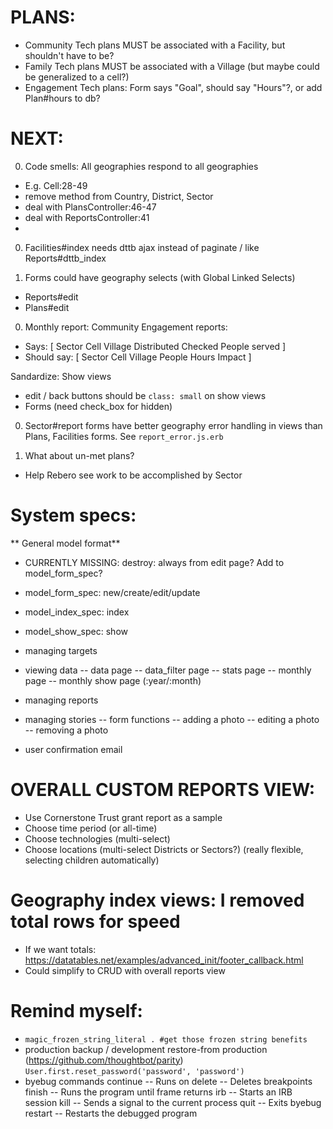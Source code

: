 # PLANS:
- Community Tech plans MUST be associated with a Facility, but shouldn't have to be?
- Family Tech plans MUST be associated with a Village (but maybe could be generalized to a cell?)
- Engagement Tech plans: Form says "Goal", should say "Hours"?, or add Plan#hours to db?

# NEXT:
0. Code smells: All geographies respond to all geographies
- E.g. Cell:28-49
- remove method from Country, District, Sector
- deal with PlansController:46-47
- deal with ReportsController:41
-

0. Facilities#index needs dttb ajax instead of paginate / like Reports#dttb_index

0. Forms could have geography selects (with Global Linked Selects)
- Reports#edit
- Plans#edit

0. Monthly report: Community Engagement reports:
- Says: [ Sector  Cell  Village Distributed Checked People served ]
- Should say: [ Sector  Cell  Village People Hours Impact ]

Sandardize: Show views
- edit / back buttons should be `class: small` on show views
- Forms (need check_box for hidden)

0. Sector#report forms have better geography error handling in views than Plans, Facilities forms. See `report_error.js.erb`

2. What about un-met plans?
- Help Rebero see work to be accomplished by Sector

# System specs:
** General model format**
 - CURRENTLY MISSING: destroy: always from edit page? Add to model_form_spec?
 - model_form_spec: new/create/edit/update
 - model_index_spec: index
 - model_show_spec: show

- managing targets

- viewing data
-- data page
-- data_filter page
-- stats page
-- monthly page
-- monthly show page (:year/:month)

- managing reports

- managing stories
-- form functions
-- adding a photo
-- editing a photo
-- removing a photo

- user confirmation email


# OVERALL CUSTOM REPORTS VIEW:
- Use Cornerstone Trust grant report as a sample
- Choose time period (or all-time)
- Choose technologies (multi-select)
- Choose locations (multi-select Districts or Sectors?) (really flexible, selecting children automatically)

# Geography index views: I removed total rows for speed
- If we want totals: https://datatables.net/examples/advanced_init/footer_callback.html
- Could simplify to CRUD with overall reports view

# Remind myself:
* `magic_frozen_string_literal . #get those frozen string benefits`
* production backup / development restore-from production (https://github.com/thoughtbot/parity)
  `User.first.reset_password('password', 'password')`
* byebug commands
    continue   -- Runs on
    delete     -- Deletes breakpoints
    finish     -- Runs the program until frame returns
    irb        -- Starts an IRB session
    kill       -- Sends a signal to the current process
    quit       -- Exits byebug
    restart    -- Restarts the debugged program
